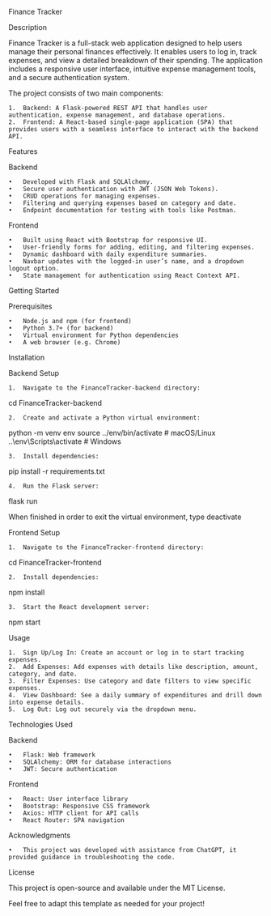 Finance Tracker

Description

Finance Tracker is a full-stack web application designed to help users manage their personal finances effectively. It enables users to log in, track expenses, and view a detailed breakdown of their spending. The application includes a responsive user interface, intuitive expense management tools, and a secure authentication system.

The project consists of two main components:

	1.	Backend: A Flask-powered REST API that handles user authentication, expense management, and database operations.
	2.	Frontend: A React-based single-page application (SPA) that provides users with a seamless interface to interact with the backend API.

Features

Backend

	•	Developed with Flask and SQLAlchemy.
	•	Secure user authentication with JWT (JSON Web Tokens).
	•	CRUD operations for managing expenses.
	•	Filtering and querying expenses based on category and date.
	•	Endpoint documentation for testing with tools like Postman.

Frontend

	•	Built using React with Bootstrap for responsive UI.
	•	User-friendly forms for adding, editing, and filtering expenses.
	•	Dynamic dashboard with daily expenditure summaries.
	•	Navbar updates with the logged-in user’s name, and a dropdown logout option.
	•	State management for authentication using React Context API.


Getting Started

Prerequisites

	•	Node.js and npm (for frontend)
	•	Python 3.7+ (for backend)
	•	Virtual environment for Python dependencies
	•	A web browser (e.g. Chrome)

Installation

Backend Setup

	1.	Navigate to the FinanceTracker-backend directory:

cd FinanceTracker-backend


	2.	Create and activate a Python virtual environment:

python -m venv env
source ../env/bin/activate # macOS/Linux
..\env\Scripts\activate     # Windows


	3.	Install dependencies:

pip install -r requirements.txt


	4.	Run the Flask server:

flask run


When finished in order to exit the virtual environment, type deactivate



Frontend Setup

	1.	Navigate to the FinanceTracker-frontend directory:

cd FinanceTracker-frontend


	2.	Install dependencies:

npm install


	3.	Start the React development server:

npm start



Usage

	1.	Sign Up/Log In: Create an account or log in to start tracking expenses.
	2.	Add Expenses: Add expenses with details like description, amount, category, and date.
	3.	Filter Expenses: Use category and date filters to view specific expenses.
	4.	View Dashboard: See a daily summary of expenditures and drill down into expense details.
	5.	Log Out: Log out securely via the dropdown menu.

Technologies Used

Backend

	•	Flask: Web framework
	•	SQLAlchemy: ORM for database interactions
	•	JWT: Secure authentication

Frontend

	•	React: User interface library
	•	Bootstrap: Responsive CSS framework
	•	Axios: HTTP client for API calls
	•	React Router: SPA navigation

Acknowledgments

	•	This project was developed with assistance from ChatGPT, it provided guidance in troubleshooting the code.

License

This project is open-source and available under the MIT License.

Feel free to adapt this template as needed for your project!